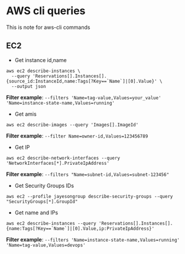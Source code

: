 # AWS cli queries
This is note for aws-cli commands 

## EC2

* Get instance id,name
```
aws ec2 describe-instances \
  --query 'Reservations[].Instances[].{source_id:InstanceId,name:Tags[?Key==`Name`]|[0].Value}' \
  --output json
```
**Filter example**: `--filters 'Name=tag-value,Values=your_value' 'Name=instance-state-name,Values=running'`

* Get amis
```
aws ec2 describe-images --query 'Images[].ImageId'
```
**Filter example**: `--filter Name=owner-id,Values=123456789`

* Get IP
```
aws ec2 describe-network-interfaces --query 'NetworkInterfaces[*].PrivateIpAddress'
```
**Filter example**: `--filters "Name=subnet-id,Values=subnet-123456"`

* Get Security Groups IDs
```
aws ec2 --profile jayesongroup describe-security-groups --query "SecurityGroups[*].GroupId" 
```

* Get name and IPs
```
aws ec2 describe-instances --query 'Reservations[].Instances[].{name:Tags[?Key==`Name`]|[0].Value,ip:PrivateIpAddress}' 
```
**Filter example**: `--filters 'Name=instance-state-name,Values=running' 'Name=tag-value,Values=devops'`
